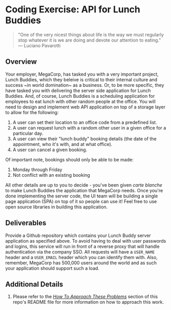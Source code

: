 # Coding Exercise: API for Lunch Buddies

> "One of the very nicest things about life is the way we must regularly stop whatever it is we are doing and devote our attention to eating." ― Luciano Pavarotti


## Overview

Your employer, MegaCorp, has tasked you with a very important project, Lunch Buddies, which they beleive is critical to their internal culture and success ~in world domination~ as a business.
Or, to be more specific, they have tasked you with delivering the server side application for Lunch Buddies.
And, of course, Lunch Buddies is a scheduling application for employees to eat lunch with other random people at the office.
You will need to design and implement web API application on top of a storage layer to allow for the following:

1. A user can set their location to an office code from a predefined list.
2. A user can request lunch with a random other user in a given office for a particular day.
3. A user can view their "lunch buddy" booking details (the date of the appointment, who it's with, and at what office).
4. A user can cancel a given booking.

Of important note, bookings should only be able to be made:

1. Monday through Friday
2. Not conflict with an existing booking

All other details are up to you to decide - you've been given *carte blanche* to make Lunch Buddies the application that MegaCorp needs.
Once you're done implementing the server code, the UI team will be building a single page application (SPA) on top of it so people can use it!
Feel free to use open source libraries in building this application.

## Deliverables

Provide a Github repository which contains your Lunch Buddy server application as specified above.
To avoid having to deal with user passwords and logins, this service will run in front of a reverse proxy that will handle authentication via the company SSO.
All requests will have a `USER_NAME` header and a `USER_EMAIL` header which you can identify them with.
Also, remember, MegaCorp has 500,000 users around the world and as such your application should support such a load.

## Additional Details

1. Please refer to the [*How To Approach These Problems*](../README.md#how-to-approach-these-problems) section of this repo's README file for more information on how to approach this work.
